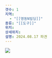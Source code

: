 ```yaml
---
갯수: 1
지역:
  - "[[명동N빌딩]]"
종류: "[[도구]]"
위치: 
상세위치: 
설명: 2024.08.17 파견
---
```

![](http://192.168.50.22/devices/240817_IMG_0105.jpg)